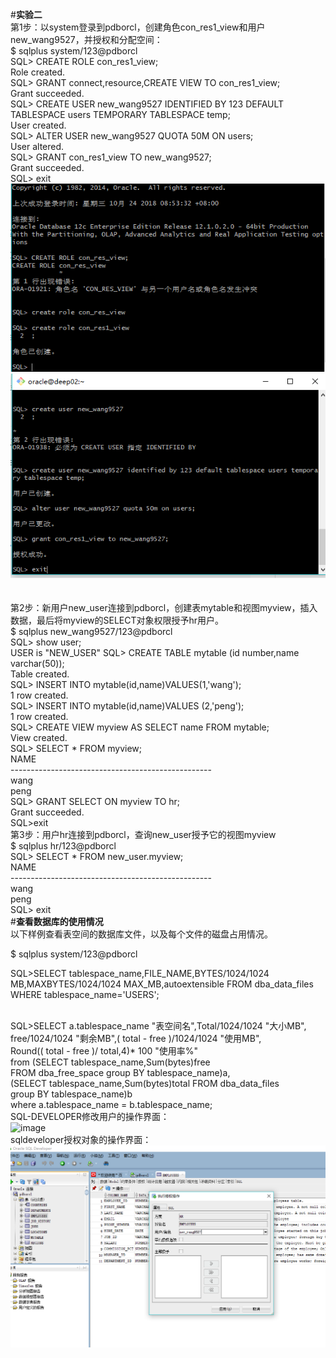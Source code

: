 #**实验二**<br>
第1步：以system登录到pdborcl，创建角色con_res1_view和用户new_wang9527，并授权和分配空间：<br>
$ sqlplus system/123@pdborcl<br>
SQL> CREATE ROLE con_res1_view;<br>
Role created.<br>
SQL> GRANT connect,resource,CREATE VIEW TO con_res1_view;<br>
Grant succeeded.<br>
SQL> CREATE USER new_wang9527 IDENTIFIED BY 123 DEFAULT TABLESPACE users TEMPORARY TABLESPACE temp;<br>
User created.<br>
SQL> ALTER USER new_wang9527 QUOTA 50M ON users;<br>
User altered.<br>
SQL> GRANT con_res1_view TO new_wang9527;<br>
Grant succeeded.<br>
SQL> exit<br>
 ![image](https://github.com/lfd1109550635/oricle/blob/master/test2/oracle2.1.PNG)<br>
 ![image](https://github.com/lfd1109550635/oricle/blob/master/test2/oracle2.2.PNG)<br><br><br>
第2步：新用户new_user连接到pdborcl，创建表mytable和视图myview，插入数据，最后将myview的SELECT对象权限授予hr用户。<br>
$ sqlplus new_wang9527/123@pdborcl<br>
SQL> show user;<br>
USER is "NEW_USER"
SQL> CREATE TABLE mytable (id number,name varchar(50));<br>
Table created.<br>
SQL> INSERT INTO mytable(id,name)VALUES(1,'wang');<br>
1 row created.<br>
SQL> INSERT INTO mytable(id,name)VALUES (2,'peng');<br>
1 row created.<br>
SQL> CREATE VIEW myview AS SELECT name FROM mytable;<br>
View created.<br>
SQL> SELECT * FROM myview;<br>
NAME<br>
--------------------------------------------------<br>
wang<br>
peng<br>
SQL> GRANT SELECT ON myview TO hr;<br>
Grant succeeded.<br>
SQL>exit<br>
第3步：用户hr连接到pdborcl，查询new_user授予它的视图myview<br>
$ sqlplus hr/123@pdborcl<br>
SQL> SELECT * FROM new_user.myview;<br>
NAME<br>
--------------------------------------------------<br>
wang<br>
peng<br>
SQL> exit<br>
#**查看数据库的使用情况**<br>
以下样例查看表空间的数据库文件，以及每个文件的磁盘占用情况。<br>

$ sqlplus system/123@pdborcl<br>

SQL>SELECT tablespace_name,FILE_NAME,BYTES/1024/1024 MB,MAXBYTES/1024/1024 MAX_MB,autoextensible FROM dba_data_files  WHERE  tablespace_name='USERS';<br><br>

SQL>SELECT a.tablespace_name "表空间名",Total/1024/1024 "大小MB",<br>
 free/1024/1024 "剩余MB",( total - free )/1024/1024 "使用MB",<br>
 Round(( total - free )/ total,4)* 100 "使用率%"<br>
 from (SELECT tablespace_name,Sum(bytes)free<br>
        FROM   dba_free_space group  BY tablespace_name)a,<br>
       (SELECT tablespace_name,Sum(bytes)total FROM dba_data_files<br>
        group  BY tablespace_name)b<br>
 where  a.tablespace_name = b.tablespace_name;<br>
 SQL-DEVELOPER修改用户的操作界面：<br>
 ![image](https://github.com/lfd1109550635/oricle/blob/master/test2/2.3.PNG)<br>
 sqldeveloper授权对象的操作界面：<br>
 ![image](https://github.com/lfd1109550635/oricle/blob/master/test2/2.5.PNG)<br>
